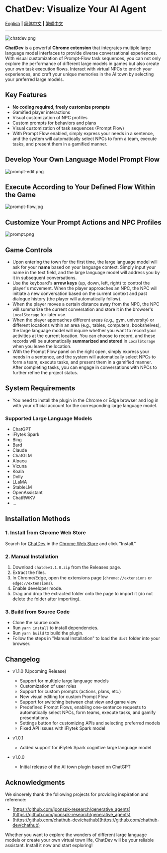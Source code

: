 # ChatDev: Visualize Your AI Agent

[English](README.md) **|** [简体中文](README_CN.md) **|** [繁體中文](README_TC.md)

* * *
![chatdev.png](/screenshots/chatdev.png)

**ChatDev** is a powerful **Chrome extension** that integrates multiple large language model interfaces to provide diverse conversational experiences. With visual customization of Prompt-Flow task sequences, you can not only explore the performance of different large models in games but also create your own task execution flows. Interact with virtual NPCs to enrich your experiences, and craft your unique memories in the AI town by selecting your preferred large models.

## Key Features

* **No coding required, freely customize prompts**
* Gamified player interactions
* Visual customization of NPC profiles
* Custom prompts for behaviors and plans
* Visual customization of task sequences (Prompt Flow)
* With Prompt Flow enabled, simply express your needs in a sentence, and the system will automatically select NPCs to form a team, execute tasks, and present them in a gamified manner.

## Develop Your Own Language Model Prompt Flow

![prompt-edit.png](/screenshots/prompt-edit.png)

## Execute According to Your Defined Flow Within the Game

![prompt-flow.jpg](/screenshots/prompt-flow.jpg)

## Customize Your Prompt Actions and NPC Profiles

![prompt.png](/screenshots/prompt.png)

## Game Controls

* Upon entering the town for the first time, the large language model will ask for your **name** based on your language context. Simply input your name in the text field, and the large language model will address you by it in subsequent conversations.
* Use the keyboard's **arrow keys** (up, down, left, right) to control the player's movement. When the player approaches an NPC, the NPC will initiate a new conversation based on the current context and past dialogue history (the player will automatically follow).
* When the player moves a certain distance away from the NPC, the NPC will summarize the current conversation and store it in the browser's `LocalStorage` for later use.
* When the player approaches different areas (e.g., gym, university) or different locations within an area (e.g., tables, computers, bookshelves), the large language model will inquire whether you want to record your activities at the current location. You can choose to record, and these records will be automatically **summarized and stored** in `LocalStorage` when you leave the location.
* With the Prompt Flow panel on the right open, simply express your needs in a sentence, and the system will automatically select NPCs to form a team, execute tasks, and present them in a gamified manner. After completing tasks, you can engage in conversations with NPCs to further refine the project status.

## System Requirements

* You need to install the plugin in the Chrome or Edge browser and log in with your official account for the corresponding large language model.

### Supported Large Language Models

* ChatGPT
* iFlytek Spark
* Bing
* Bard
* Claude
* ChatGLM
* Alpaca
* Vicuna
* Koala
* Dolly
* LLaMA
* StableLM
* OpenAssistant
* ChatRWKV
* ...

## Installation Methods

### 1. Install from Chrome Web Store

Search for [ChatDev](https://chrome.google.com/webstore/detail/chatdev/dopllopmmfnghbahgbdejnkebfcmomej) in the [Chrome Web Store](https://chrome.google.com/webstore/category/extensions) and click "Install."

### 2. Manual Installation

1. Download `chatdev1.1.0.zip` from the Releases page.
2. Extract the files.
3. In Chrome/Edge, open the extensions page (`chrome://extensions` or `edge://extensions`).
4. Enable developer mode.
5. Drag and drop the extracted folder onto the page to import it (do not delete the folder after importing).

### 3. Build from Source Code

* Clone the source code.
* Run `yarn install` to install dependencies.
* Run `yarn build` to build the plugin.
* Follow the steps in "Manual Installation" to load the `dist` folder into your browser.

## Changelog

* v1.1.0 (Upcoming Release)

  * Support for multiple large language models
  * Customization of user roles
  * Support for custom prompts (actions, plans, etc.)
  * New visual editing for custom Prompt Flow
  * Support for switching between chat view and game view
  * Predefined Prompt Flows, enabling one-sentence requests to automatically select NPCs, form teams, execute tasks, and gamify presentations
  * Settings button for customizing APIs and selecting preferred models
  * Fixed API issues with iFlytek Spark model
* v1.0.1

  * Added support for iFlytek Spark cognitive large language model
* v1.0.0

  * Initial release of the AI town plugin based on ChatGPT

## Acknowledgments

We sincerely thank the following projects for providing inspiration and reference:

* [https://github.com/joonspk-research/generative_agents](https://github.com/joonspk-research/generative_agents)
* [https://github.com/chathub-dev/chathub](https://github.com/chathub-dev/chathub)

Whether you want to explore the wonders of different large language models or create your own virtual town life, ChatDev will be your reliable assistant. Install it now and start exploring!